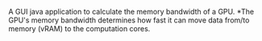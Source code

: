 A GUI java application to calculate the memory bandwidth of a GPU.
*The GPU's memory bandwidth determines how fast it can move data from/to memory (vRAM) to the computation cores.
